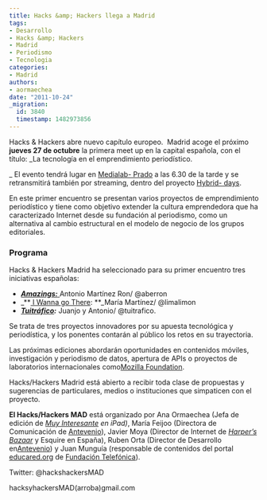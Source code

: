 ```yaml
---
title: Hacks &amp; Hackers llega a Madrid
tags:
- Desarrollo
- Hacks &amp; Hackers
- Madrid
- Periodismo
- Tecnologia
categories:
- Madrid
authors:
- aormaechea
date: "2011-10-24"
_migration:
  id: 3840
  timestamp: 1482973856
---
```




Hacks & Hackers abre nuevo capítulo europeo.  Madrid acoge el próximo **jueves 27 de octubre** la primera meet up en la capital española, con el título: _La tecnología en el emprendimiento periodístico.

_ El evento tendrá lugar en [Medialab- Prado][1] a las 6.30 de la tarde y se retransmitirá también por streaming, dentro del proyecto [Hybrid- days][2].

En este primer encuentro se presentan varios proyectos de emprendimiento periodístico y tiene como objetivo extender la cultura emprendedora que ha caracterizado Internet desde su fundación al periodismo, como un alternativa al cambio estructural en el modelo de negocio de los grupos editoriales.

### Programa

Hacks & Hackers Madrid ha seleccionado para su primer encuentro tres iniciativas españolas:

  * [_**Amazings:**_ ][3]Antonio Martínez Ron/ @aberron
  * _**[ I Wanna go There][4]: **_María Martínez/ @limalimon
  * _**[Tuitráfico][5]:**_ Juanjo y Antonio/ @tuitrafico.

Se trata de tres proyectos innovadores por su apuesta tecnológica y periodística, y los ponentes contarán al público los retos en su trayectoria.

Las próximas ediciones abordarán oportunidades en contenidos móviles, investigación y periodismo de datos, apertura de APIs o proyectos de laboratorios internacionales como[Mozilla Foundation][6].

Hacks/Hackers Madrid está abierto a recibir toda clase de propuestas y sugerencias de particulares, medios o instituciones que simpaticen con el proyecto.

**El Hacks/Hackers MAD** está organizado por Ana Ormaechea (Jefa de edición de _[Muy Interesante][7] en iPad)_, María Feijoo (Directora de Comunicación de [Antevenio][8]), Javier Moya (Director de Internet de _[Harper&#8217;s Bazaar][9]_ y Esquire en España), Ruben Orta (Director de Desarrollo en[Antevenio][8]) y Juan Munguía (responsable de contenidos del portal [educared.org][10] de [Fundación Telefónica][11]).

Twitter: @hackshackersMAD

hacksyhackersMAD(arroba)gmail.com

 [1]: http://medialab-prado.es/
 [2]: http://hybrid-days.com/
 [3]: http://amazings.es/
 [4]: http://iwannagothere.com/
 [5]: http://trafico.lainformacion.com/
 [6]: http://www.mozilla.org/foundation/
 [7]: http://www.muyinteresante.es/
 [8]: http://www.antevenio.com/
 [9]: http://www.harpersbazaar.com/
 [10]: http://www.educared.org/global/educared/portada
 [11]: http://www.fundacion.telefonica.com/es/index.htm